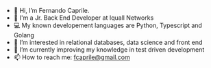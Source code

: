 - 👋 Hi, I’m Fernando Caprile. 
- :man: I'm a Jr. Back End Developer at Iquall Networks
- :computer: My known developement languages are Python, Typescript and Golang
- 👀 I’m interested in relational databases, data science and front end
- 🌱 I’m currently improving my knowledge in test driven development
- 📫 How to reach me: fcaprile@gmail.com

<!---
fcaprile/fcaprile is a ✨ special ✨ repository because its `README.md` (this file) appears on your GitHub profile.
You can click the Preview link to take a look at your changes.
--->
